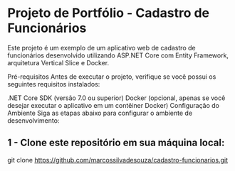 # Projeto de Portfólio - Cadastro de Funcionários
Este projeto é um exemplo de um aplicativo web de cadastro de funcionários desenvolvido utilizando ASP.NET Core com Entity Framework, arquitetura Vertical Slice e Docker.

Pré-requisitos
Antes de executar o projeto, verifique se você possui os seguintes requisitos instalados:

.NET Core SDK (versão 7.0 ou superior)
Docker (opcional, apenas se você desejar executar o aplicativo em um contêiner Docker)
Configuração do Ambiente
Siga as etapas abaixo para configurar o ambiente de desenvolvimento:

## 1 - Clone este repositório em sua máquina local:
git clone  https://github.com/marcossilvadesouza/cadastro-funcionarios.git

